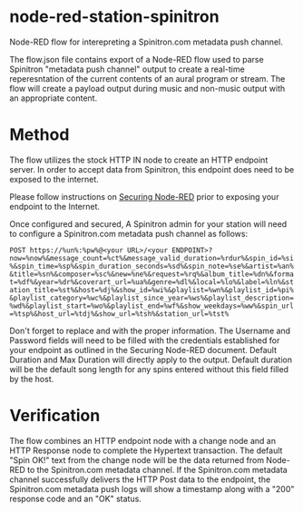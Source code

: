 # node-red-station-spinitron
  Node-RED flow for interepreting a Spinitron.com metadata push channel.

  The flow.json file contains export of a Node-RED flow used to parse Spinitron "metadata push channel" output to create a real-time reperesntation of the current contents of an aural program or stream.  The flow will create a payload output during music and non-music output with an appropriate content.

# Method
  The flow utilizes the stock HTTP IN node to create an HTTP endpoint server.  In order to accept data from Spinitron, this endpoint does need to be exposed to the internet.  

  Please follow instructions on [Securing Node-RED](https://nodered.org/docs/user-guide/runtime/securing-node-red) prior to exposing your endpoint to the Internet. 

  Once configured and secured, A Spinitron admin for your station will need to configure a Spinitron.com metadata push channel as follows:

  `POST https://%un%:%pw%@<your URL>/<your ENDPOINT>?now=%now%&message_count=%ct%&message_valid_duration=%rdur%&spin_id=%si%&spin_time=%sp%&spin_duration_seconds=%sd%&spin_note=%se%&artist=%an%&title=%sn%&composer=%sc%&new=%ne%&request=%rq%&album_title=%dn%&format=%df%&year=%dr%&coverart_url=%ua%&genre=%dl%&local=%lo%&label=%ln%&station_title=%st%&host=%dj%&show_id=%wi%&playlist=%wn%&playlist_id=%pi%&playlist_category=%wc%&playlist_since_year=%ws%&playlist_description=%wd%&playlist_start=%wo%&playlist_end=%wf%&show_weekdays=%ww%&spin_url=%tsp%&host_url=%tdj%&show_url=%tsh%&station_url=%tst%`

  Don't forget to replace <your URL> and <your ENDPOINT> with the proper information.  The Username and Password fields will need to be filled with the credentials established for your endpoint as outlined in the Securing Node-RED document.  Default Duration and Max Duration will directly apply to the output. Default duration will be the default song length for any spins entered without this field filled by the host.

# Verification
  The flow combines an HTTP endpoint node with a change node and an HTTP Response node to complete the Hypertext transaction. The default "Spin OK!" text from the change node will be the data returned from Node-RED to the Spinitron.com metadata channel.  If the Spinitron.com metadata channel successfully delivers the HTTP Post data to the endpoint, the Spinitron.com metadata push logs will show a timestamp along with a "200" response code and an "OK" status.
  
  
